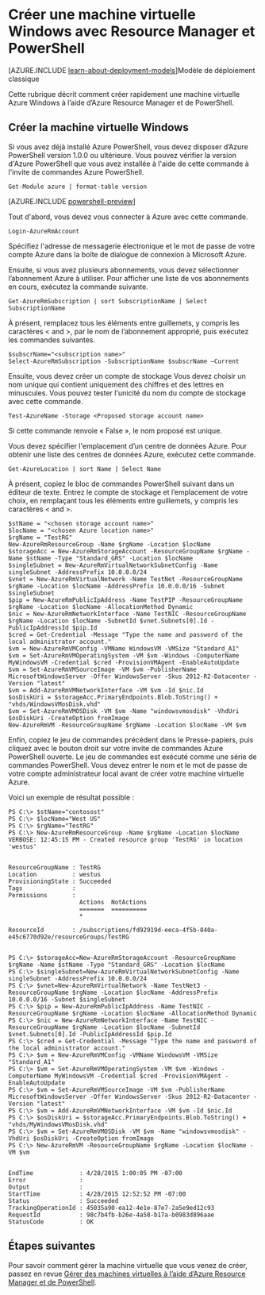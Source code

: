 <properties
	pageTitle="Créer une machine virtuelle Windows | Microsoft Azure"
	description="Utilisez des modèles Azure PowerShell et Resource Manager pour créer facilement une machine virtuelle Windows."
	services="virtual-machines-windows"
	documentationCenter=""
	authors="davidmu1"
	manager="timlt"
	editor=""
	tags="azure-resource-manager"/>

<tags
	ms.service="virtual-machines-windows"
	ms.workload="infrastructure-services"
	ms.tgt_pltfrm="na"
	ms.devlang="na"
	ms.topic="get-started-article"
	ms.date="01/05/2016"
	ms.author="davidmu"/>

# Créer une machine virtuelle Windows avec Resource Manager et PowerShell

[AZURE.INCLUDE [learn-about-deployment-models](../../includes/learn-about-deployment-models-rm-include.md)]Modèle de déploiement classique

Cette rubrique décrit comment créer rapidement une machine virtuelle Azure Windows à l’aide d’Azure Resource Manager et de PowerShell.

## Créer la machine virtuelle Windows

Si vous avez déjà installé Azure PowerShell, vous devez disposer d’Azure PowerShell version 1.0.0 ou ultérieure. Vous pouvez vérifier la version d'Azure PowerShell que vous avez installée à l'aide de cette commande à l'invite de commandes Azure PowerShell.

	Get-Module azure | format-table version

[AZURE.INCLUDE [powershell-preview](../../includes/powershell-preview-inline-include.md)]

Tout d'abord, vous devez vous connecter à Azure avec cette commande.

	Login-AzureRmAccount

Spécifiez l'adresse de messagerie électronique et le mot de passe de votre compte Azure dans la boîte de dialogue de connexion à Microsoft Azure.

Ensuite, si vous avez plusieurs abonnements, vous devez sélectionner l’abonnement Azure à utiliser. Pour afficher une liste de vos abonnements en cours, exécutez la commande suivante.

	Get-AzureRmSubscription | sort SubscriptionName | Select SubscriptionName

À présent, remplacez tous les éléments entre guillemets, y compris les caractères < and >, par le nom de l’abonnement approprié, puis exécutez les commandes suivantes.

	$subscrName="<subscription name>"
	Select-AzureRmSubscription -SubscriptionName $subscrName –Current

Ensuite, vous devez créer un compte de stockage Vous devez choisir un nom unique qui contient uniquement des chiffres et des lettres en minuscules. Vous pouvez tester l'unicité du nom du compte de stockage avec cette commande.

	Test-AzureName -Storage <Proposed storage account name>

Si cette commande renvoie « False », le nom proposé est unique.

Vous devez spécifier l'emplacement d’un centre de données Azure. Pour obtenir une liste des centres de données Azure, exécutez cette commande.

	Get-AzureLocation | sort Name | Select Name

À présent, copiez le bloc de commandes PowerShell suivant dans un éditeur de texte. Entrez le compte de stockage et l’emplacement de votre choix, en remplaçant tous les éléments entre guillemets, y compris les caractères < and >.

	$stName = "<chosen storage account name>"
	$locName = "<chosen Azure location name>"
	$rgName = "TestRG"
	New-AzureRmResourceGroup -Name $rgName -Location $locName
	$storageAcc = New-AzureRmStorageAccount -ResourceGroupName $rgName -Name $stName -Type "Standard_GRS" -Location $locName
	$singleSubnet = New-AzureRmVirtualNetworkSubnetConfig -Name singleSubnet -AddressPrefix 10.0.0.0/24
	$vnet = New-AzureRmVirtualNetwork -Name TestNet -ResourceGroupName $rgName -Location $locName -AddressPrefix 10.0.0.0/16 -Subnet $singleSubnet
	$pip = New-AzureRmPublicIpAddress -Name TestPIP -ResourceGroupName $rgName -Location $locName -AllocationMethod Dynamic
	$nic = New-AzureRmNetworkInterface -Name TestNIC -ResourceGroupName $rgName -Location $locName -SubnetId $vnet.Subnets[0].Id -PublicIpAddressId $pip.Id
	$cred = Get-Credential -Message "Type the name and password of the local administrator account."
	$vm = New-AzureRmVMConfig -VMName WindowsVM -VMSize "Standard_A1"
	$vm = Set-AzureRmVMOperatingSystem -VM $vm -Windows -ComputerName MyWindowsVM -Credential $cred -ProvisionVMAgent -EnableAutoUpdate
	$vm = Set-AzureRmVMSourceImage -VM $vm -PublisherName MicrosoftWindowsServer -Offer WindowsServer -Skus 2012-R2-Datacenter -Version "latest"
	$vm = Add-AzureRmVMNetworkInterface -VM $vm -Id $nic.Id
	$osDiskUri = $storageAcc.PrimaryEndpoints.Blob.ToString() + "vhds/WindowsVMosDisk.vhd"
	$vm = Set-AzureRmVMOSDisk -VM $vm -Name "windowsvmosdisk" -VhdUri $osDiskUri -CreateOption fromImage
	New-AzureRmVM -ResourceGroupName $rgName -Location $locName -VM $vm

Enfin, copiez le jeu de commandes précédent dans le Presse-papiers, puis cliquez avec le bouton droit sur votre invite de commandes Azure PowerShell ouverte. Le jeu de commandes est exécuté comme une série de commandes PowerShell. Vous devez entrer le nom et le mot de passe de votre compte administrateur local avant de créer votre machine virtuelle Azure.

Voici un exemple de résultat possible :

	PS C:\> $stName="contosost"
	PS C:\> $locName="West US"
	PS C:\> $rgName="TestRG"
	PS C:\> New-AzureRmResourceGroup -Name $rgName -Location $locName
	VERBOSE: 12:45:15 PM - Created resource group 'TestRG' in location 'westus'


	ResourceGroupName : TestRG
	Location          : westus
	ProvisioningState : Succeeded
	Tags              :
	Permissions       :
	                    Actions  NotActions
	                    =======  ==========
	                    *

	ResourceId        : /subscriptions/fd92919d-eeca-4f5b-840a-e45c6770d92e/resourceGroups/TestRG


	PS C:\> $storageAcc=New-AzureRmStorageAccount -ResourceGroupName $rgName -Name $stName -Type "Standard_GRS" -Location $locName
	PS C:\> $singleSubnet=New-AzureRmVirtualNetworkSubnetConfig -Name singleSubnet -AddressPrefix 10.0.0.0/24
	PS C:\> $vnet=New-AzureRmVirtualNetwork -Name TestNet3 -ResourceGroupName $rgName -Location $locName -AddressPrefix 10.0.0.0/16 -Subnet $singleSubnet
	PS C:\> $pip = New-AzureRmPublicIpAddress -Name TestNIC -ResourceGroupName $rgName -Location $locName -AllocationMethod Dynamic
	PS C:\> $nic = New-AzureRmNetworkInterface -Name TestNIC -ResourceGroupName $rgName -Location $locName -SubnetId $vnet.Subnets[0].Id -PublicIpAddressId $pip.Id
	PS C:\> $cred = Get-Credential -Message "Type the name and password of the local administrator account."
	PS C:\> $vm = New-AzureRmVMConfig -VMName WindowsVM -VMSize "Standard_A1"
	PS C:\> $vm = Set-AzureRmVMOperatingSystem -VM $vm -Windows -ComputerName MyWindowsVM -Credential $cred -ProvisionVMAgent -EnableAutoUpdate
	PS C:\> $vm = Set-AzureRmVMSourceImage -VM $vm -PublisherName MicrosoftWindowsServer -Offer WindowsServer -Skus 2012-R2-Datacenter -Version "latest"
	PS C:\> $vm = Add-AzureRmVMNetworkInterface -VM $vm -Id $nic.Id
	PS C:\> $osDiskUri = $storageAcc.PrimaryEndpoints.Blob.ToString() + "vhds/MyWindowsVMosDisk.vhd"
	PS C:\> $vm = Set-AzureRmVMOSDisk -VM $vm -Name "windowsvmosdisk" -VhdUri $osDiskUri -CreateOption fromImage
	PS C:\> New-AzureRmVM -ResourceGroupName $rgName -Location $locName -VM $vm


	EndTime             : 4/28/2015 1:00:05 PM -07:00
	Error               :
	Output              :
	StartTime           : 4/28/2015 12:52:52 PM -07:00
	Status              : Succeeded
	TrackingOperationId : 45035a90-ea12-4e1e-87e7-2a5e9ed12c93
	RequestId           : 98c7b4fb-b26e-4a58-b17a-b0983d896aae
	StatusCode          : OK

## Étapes suivantes

Pour savoir comment gérer la machine virtuelle que vous venez de créer, passez en revue [Gérer des machines virtuelles à l’aide d’Azure Resource Manager et de PowerShell](virtual-machines-windows-ps-manage.md).

<!---HONumber=AcomDC_0323_2016-->